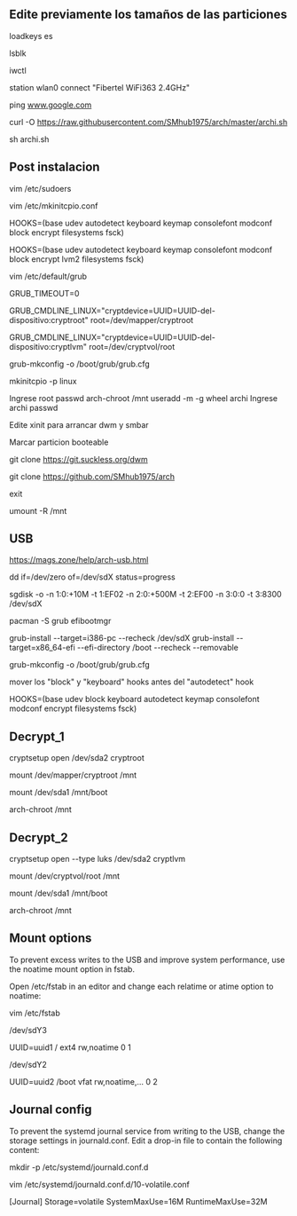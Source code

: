 ## Edite previamente los tamaños de las particiones

loadkeys es

lsblk

iwctl

station wlan0 connect "Fibertel WiFi363 2.4GHz"

ping www.google.com

curl -O https://raw.githubusercontent.com/SMhub1975/arch/master/archi.sh

sh archi.sh

## Post instalacion

vim /etc/sudoers

vim /etc/mkinitcpio.conf

HOOKS=(base udev autodetect keyboard keymap consolefont modconf block encrypt filesystems fsck)

HOOKS=(base udev autodetect keyboard keymap consolefont modconf block encrypt lvm2 filesystems fsck)

vim /etc/default/grub

GRUB_TIMEOUT=0

GRUB_CMDLINE_LINUX="cryptdevice=UUID=UUID-del-dispositivo:cryptroot" root=/dev/mapper/cryptroot

GRUB_CMDLINE_LINUX="cryptdevice=UUID=UUID-del-dispositivo:cryptlvm" root=/dev/cryptvol/root

grub-mkconfig -o /boot/grub/grub.cfg

mkinitcpio -p linux

Ingrese root passwd
arch-chroot /mnt
useradd -m -g wheel archi
Ingrese archi passwd

Edite xinit para arrancar dwm y smbar

Marcar particion booteable

git clone https://git.suckless.org/dwm

git clone https://github.com/SMhub1975/arch

exit

umount -R /mnt

## USB

https://mags.zone/help/arch-usb.html

dd if=/dev/zero of=/dev/sdX status=progress

sgdisk -o -n 1:0:+10M -t 1:EF02 -n 2:0:+500M -t 2:EF00 -n 3:0:0 -t 3:8300 /dev/sdX

pacman -S grub efibootmgr

grub-install --target=i386-pc --recheck /dev/sdX
grub-install --target=x86_64-efi --efi-directory /boot --recheck --removable

grub-mkconfig -o /boot/grub/grub.cfg

mover los "block" y "keyboard" hooks antes del "autodetect" hook

HOOKS=(base udev block keyboard autodetect keymap consolefont modconf encrypt filesystems fsck)

## Decrypt_1

cryptsetup open /dev/sda2 cryptroot

mount /dev/mapper/cryptroot /mnt

mount /dev/sda1 /mnt/boot

arch-chroot /mnt

## Decrypt_2

cryptsetup open --type luks /dev/sda2 cryptlvm

mount /dev/cryptvol/root /mnt

mount /dev/sda1 /mnt/boot

arch-chroot /mnt

## Mount options

To prevent excess writes to the USB and improve system performance, use the noatime mount option in fstab.

Open /etc/fstab in an editor and change each relatime or atime option to noatime:

vim /etc/fstab

/dev/sdY3

UUID=uuid1  /      ext4  rw,noatime     0 1

/dev/sdY2

UUID=uuid2  /boot  vfat  rw,noatime,... 0 2

## Journal config

To prevent the systemd journal service from writing to the USB, change the storage settings in journald.conf. Edit a drop-in file to contain the following content:

mkdir -p /etc/systemd/journald.conf.d

vim /etc/systemd/journald.conf.d/10-volatile.conf

[Journal]
Storage=volatile
SystemMaxUse=16M
RuntimeMaxUse=32M
